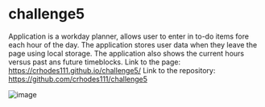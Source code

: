 # challenge5
Application is a workday planner, allows user to enter in to-do items fore each hour of the day. The application stores user data when they leave the page using local storage.
The application also shows the current hours versus past ans future timeblocks.
 Link to the page: https://crhodes111.github.io/challenge5/
 Link to the repository: https://github.com/crhodes111/challenge5
 
 ![image](https://user-images.githubusercontent.com/86021107/132145689-adbb2a40-eec2-4c1c-a649-b679d451994d.png)
